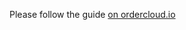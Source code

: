 Please follow the guide [on ordercloud.io](https://ordercloud.io/knowledge-base/implementing-single-sign-on-with-google-idp)